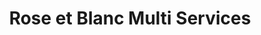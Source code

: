---
title: "Rose et Blanc Multi Services"
url: /terrier-rouge/rose-et-blanc-multi-services/
shop: Supermarkt
---